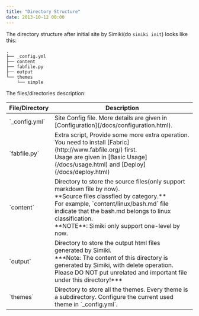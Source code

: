 ```yaml
---
title: "Directory Structure"
date: 2013-10-12 00:00
---
```


The directory structure after initial site by Simiki(do `simiki init`) looks like this:

	.
	├── _config.yml
	├── content
	├── fabfile.py
	├── output
	└── themes
		└── simple

The files/directories description:

<table class="table table-bordered table-hover" markdown="1">
  <thead>
    <tr>
      <th>File/Directory</th>
      <th>Description</th>
    </tr>
  </thead>
  <tbody>
    <tr>
      <td>`_config.yml`</td>
      <td>Site Config file. More details are given in [Configuration](/docs/configuration.html).</td>
    </tr>
    <tr>
      <td>`fabfile.py`</td>
      <td>Extra script, Provide some more extra operation. You need to install [Fabric](http://www.fabfile.org/) first.<br />Usage are given in [Basic Usage](/docs/usage.html) and [Deploy](/docs/deploy.html)</td>
    </tr>
    <tr>
      <td>`content`</td>
      <td>Directory to store the source files(only support markdown file by now).<br />**Source files classfied by category.**<br />For example, `content/linux/bash.md` file indicate that the bash.md belongs to linux classification.<br />**NOTE**: Simiki only support one-level by now.</td>
    </tr>
    <tr>
      <td>`output`</td>
      <td>Directory to store the output html files generated by Simiki.<br />***Note: The content of this directory is generated by Simiki, with delete operation. Please DO NOT put unrelated and important file under this directory!***</td>
    </tr>
    <tr>
      <td>`themes`</td>
      <td>Directory to store all the themes. Every theme is a subdirectory. Configure the current used theme in `_config.yml`.</td>
    </tr>
  </tbody>
</table>
